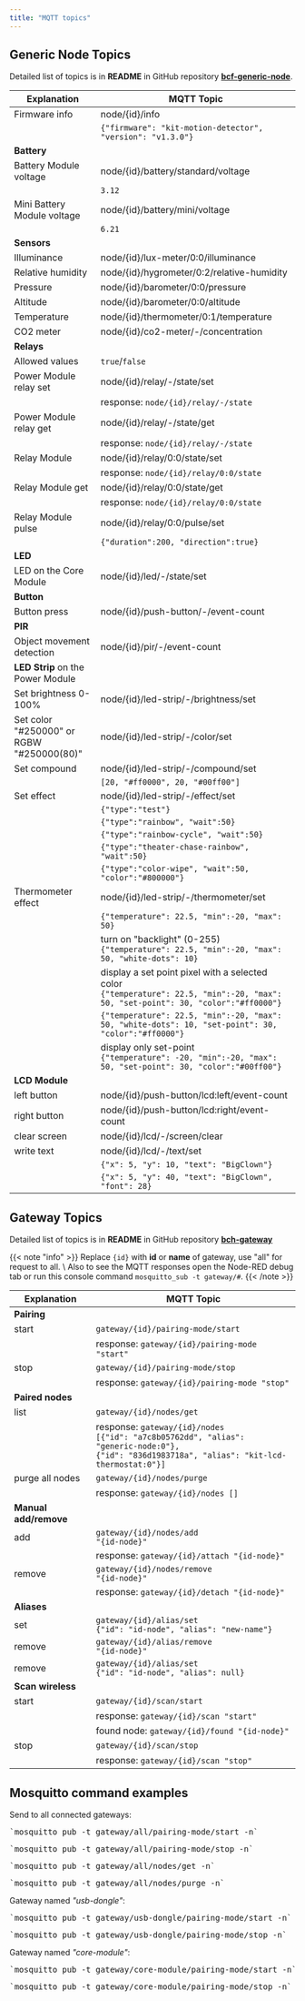 ```yaml
---
title: "MQTT topics"
---
```


## Generic Node Topics

Detailed list of topics is in **README** in GitHub repository [**bcf-generic-node**](https://github.com/bigclownlabs/bcf-generic-node).

| Explanation   | MQTT Topic    |
| ------------- |---------------|
| Firmware info | node/{id}/info |
|    | `{"firmware": "kit-motion-detector", "version": "v1.3.0"}`|
| **Battery**    |
| Battery Module voltage | node/{id}/battery/standard/voltage |
|           | `3.12` |
| Mini Battery Module voltage | node/{id}/battery/mini/voltage |
|           | `6.21` |
| **Sensors** |
| Illuminance | node/{id}/lux-meter/0:0/illuminance |
| Relative humidity | node/{id}/hygrometer/0:2/relative-humidity |
| Pressure | node/{id}/barometer/0:0/pressure |
| Altitude | node/{id}/barometer/0:0/altitude |
| Temperature | node/{id}/thermometer/0:1/temperature |
| CO2 meter | node/{id}/co2-meter/-/concentration |
| **Relays** |
| Allowed values | `true`/`false` |
| Power Module relay set | node/{id}/relay/-/state/set |
|       | response: `node/{id}/relay/-/state` |
| Power Module relay get | node/{id}/relay/-/state/get |
|       | response: `node/{id}/relay/-/state` |
| Relay Module | node/{id}/relay/0:0/state/set |
|       | response: `node/{id}/relay/0:0/state` |
| Relay Module get | node/{id}/relay/0:0/state/get |
|       | response: `node/{id}/relay/0:0/state` |
| Relay Module pulse | node/{id}/relay/0:0/pulse/set |
|        |  `{"duration":200, "direction":true}` |
| **LED** |
| LED on the Core Module | node/{id}/led/-/state/set  |
| **Button** |
| Button press | node/{id}/push-button/-/event-count |
| **PIR** |
| Object movement detection | node/{id}/pir/-/event-count |
| **LED Strip** on the Power Module ||
| Set brightness 0-100% | node/{id}/led-strip/-/brightness/set |
| Set color "#250000" or RGBW "#250000(80)"| node/{id}/led-strip/-/color/set |
| Set compound | node/{id}/led-strip/-/compound/set |
|             | `[20, "#ff0000", 20, "#00ff00"]` |
| Set effect | node/{id}/led-strip/-/effect/set |
|        |  `{"type":"test"}` |
|        |  `{"type":"rainbow", "wait":50}` |
|        |  `{"type":"rainbow-cycle", "wait":50}` |
|        |  `{"type":"theater-chase-rainbow", "wait":50}` |
|        |  `{"type":"color-wipe", "wait":50, "color":"#800000"}` |
| Thermometer effect | node/{id}/led-strip/-/thermometer/set |
|        |  `{"temperature": 22.5, "min":-20, "max": 50}` |
|        |  turn on "backlight" (0-255) <br />`{"temperature": 22.5, "min":-20, "max": 50, "white-dots": 10}` |
|        |  display a set point pixel with a selected color <br />`{"temperature": 22.5, "min":-20, "max": 50, "set-point": 30, "color":"#ff0000"}` |
|        |  `{"temperature": 22.5, "min":-20, "max": 50, "white-dots": 10, "set-point": 30, "color":"#ff0000"}` |
|        |  display only set-point<br /> `{"temperature": -20, "min":-20, "max": 50, "set-point": 30, "color":"#00ff00"}` |
| **LCD Module** |
| left button | node/{id}/push-button/lcd:left/event-count |
| right button | node/{id}/push-button/lcd:right/event-count |
| clear screen | node/{id}/lcd/-/screen/clear |
| write text | node/{id}/lcd/-/text/set |
|         | `{"x": 5, "y": 10, "text": "BigClown"}` |
|         | `{"x": 5, "y": 40, "text": "BigClown", "font": 28}`|

## Gateway Topics

Detailed list of topics is in **README** in GitHub repository [**bch-gateway**](https://github.com/bigclownlabs/bch-gateway)

{{< note "info" >}}
Replace `{id}` with **id** or **name** of gateway, use "all" for request to all. \\
Also to see the MQTT responses open the Node-RED debug tab or run this console command `mosquitto_sub -t gateway/#`.
{{< /note >}}

| Explanation | MQTT Topic |
|------------|-------------|
| **Pairing** |
| start | `gateway/{id}/pairing-mode/start` |
|       | response: `gateway/{id}/pairing-mode "start"` |
| stop | `gateway/{id}/pairing-mode/stop` |
|       | response: `gateway/{id}/pairing-mode "stop"` |
| **Paired nodes** |
| list | `gateway/{id}/nodes/get`  |
|       | response: `gateway/{id}/nodes`<br/> `[{"id": "a7c8b05762dd", "alias": "generic-node:0"},` <br/>`{"id": "836d1983718a", "alias": "kit-lcd-thermostat:0"}]` |
| purge all nodes| `gateway/{id}/nodes/purge`  |
| | response: `gateway/{id}/nodes []` |
| **Manual add/remove**|
| add | `gateway/{id}/nodes/add` <br /> `"{id-node}"` |
| | response: `gateway/{id}/attach "{id-node}"` |
| remove | `gateway/{id}/nodes/remove` <br /> `"{id-node}"` |
| | response: `gateway/{id}/detach "{id-node}"` |
| **Aliases**|
| set | `gateway/{id}/alias/set` <br /> `{"id": "id-node", "alias": "new-name"}` |
| remove | `gateway/{id}/alias/remove` <br /> `"{id-node}"` |
| remove | `gateway/{id}/alias/set` <br /> `{"id": "id-node", "alias": null}` |
| **Scan wireless**|
| start | `gateway/{id}/scan/start` |
| | response: `gateway/{id}/scan "start"` |
| | found node: `gateway/{id}/found "{id-node}"` |
| stop | `gateway/{id}/scan/stop` |
| | response: `gateway/{id}/scan "stop"` |


## Mosquitto command examples
Send to all connected gateways:
<pre>`mosquitto_pub -t gateway/all/pairing-mode/start -n`</pre>
<pre>`mosquitto_pub -t gateway/all/pairing-mode/stop -n`</pre>
<pre>`mosquitto_pub -t gateway/all/nodes/get -n`</pre>
<pre>`mosquitto_pub -t gateway/all/nodes/purge -n`</pre>

Gateway named *"usb-dongle"*:
<pre>`mosquitto_pub -t gateway/usb-dongle/pairing-mode/start -n`</pre>
<pre>`mosquitto_pub -t gateway/usb-dongle/pairing-mode/stop -n`</pre>

Gateway named *"core-module"*:
<pre>`mosquitto_pub -t gateway/core-module/pairing-mode/start -n`</pre>
<pre>`mosquitto_pub -t gateway/core-module/pairing-mode/stop -n`</pre>
